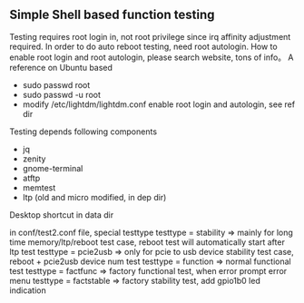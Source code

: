 ## Simple Shell based function testing

Testing requires root login in, not root privilege since irq affinity adjustment required.
In order to do auto reboot testing, need root autologin.
How to enable root login and root autologin, please search website, tons of info。
A reference on Ubuntu based
- sudo passwd root
- sudo passwd -u root
- modify /etc/lightdm/lightdm.conf enable root login and autologin, see ref dir

Testing depends following components
- jq
- zenity
- gnome-terminal
- atftp
- memtest
- ltp (old and micro modified, in dep dir)

Desktop shortcut in data dir

in conf/test2.conf file, special testtype
testtype = stability => mainly for long time memory/ltp/reboot test case, reboot test will automatically start after ltp test
testtype = pcie2usb => only for pcie to usb device stability test case, reboot + pcie2usb device num test
testtype = function => normal functional test
testtype = factfunc => factory functional test, when error prompt error menu
testtype = factstable => factory stability test, add gpio1b0 led indication
